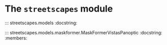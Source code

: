 # The `streetscapes` module

::: streetscapes.models
    :docstring:

::: streetscapes.models.maskformer.MaskFormerVistasPanoptic
    :docstring:
    :members: